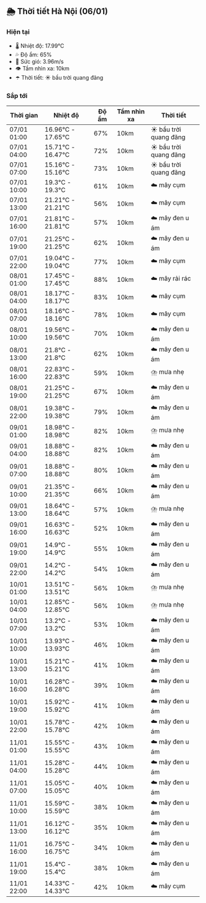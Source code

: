 ## 🌦️ Thời tiết Hà Nội (06/01)

### Hiện tại

- 🌡️ Nhiệt độ: 17.99℃
- 💦 Độ ẩm: 65%
- 💨 Sức gió: 3.96m/s
- 👁️ Tầm nhìn xa: 10km
- ☂️ Thời tiết: ☀️ bầu trời quang đãng

### Sắp tới

| Thời gian | Nhiệt độ | Độ ẩm | Tầm nhìn xa | Thời tiết |
| --- | --- | --- | --- | --- |
| 07/01 01:00 | 16.96℃ - 17.65℃ | 67% | 10km | ☀️ bầu trời quang đãng |
| 07/01 04:00 | 15.71℃ - 16.47℃ | 72% | 10km | ☀️ bầu trời quang đãng |
| 07/01 07:00 | 15.16℃ - 15.16℃ | 73% | 10km | ☀️ bầu trời quang đãng |
| 07/01 10:00 | 19.3℃ - 19.3℃ | 61% | 10km | ☁️ mây cụm |
| 07/01 13:00 | 21.21℃ - 21.21℃ | 56% | 10km | ☁️ mây cụm |
| 07/01 16:00 | 21.81℃ - 21.81℃ | 57% | 10km | ☁️ mây đen u ám |
| 07/01 19:00 | 21.25℃ - 21.25℃ | 62% | 10km | ☁️ mây đen u ám |
| 07/01 22:00 | 19.04℃ - 19.04℃ | 77% | 10km | ☁️ mây cụm |
| 08/01 01:00 | 17.45℃ - 17.45℃ | 88% | 10km | ☁️ mây rải rác |
| 08/01 04:00 | 18.17℃ - 18.17℃ | 83% | 10km | ☁️ mây cụm |
| 08/01 07:00 | 18.16℃ - 18.16℃ | 78% | 10km | ☁️ mây cụm |
| 08/01 10:00 | 19.56℃ - 19.56℃ | 70% | 10km | ☁️ mây đen u ám |
| 08/01 13:00 | 21.8℃ - 21.8℃ | 62% | 10km | ☁️ mây đen u ám |
| 08/01 16:00 | 22.83℃ - 22.83℃ | 59% | 10km | ⛈️ mưa nhẹ |
| 08/01 19:00 | 21.25℃ - 21.25℃ | 67% | 10km | ☁️ mây đen u ám |
| 08/01 22:00 | 19.38℃ - 19.38℃ | 79% | 10km | ☁️ mây đen u ám |
| 09/01 01:00 | 18.98℃ - 18.98℃ | 82% | 10km | ⛈️ mưa nhẹ |
| 09/01 04:00 | 18.88℃ - 18.88℃ | 82% | 10km | ☁️ mây đen u ám |
| 09/01 07:00 | 18.88℃ - 18.88℃ | 80% | 10km | ☁️ mây đen u ám |
| 09/01 10:00 | 21.35℃ - 21.35℃ | 66% | 10km | ☁️ mây đen u ám |
| 09/01 13:00 | 18.64℃ - 18.64℃ | 57% | 10km | ⛈️ mưa nhẹ |
| 09/01 16:00 | 16.63℃ - 16.63℃ | 52% | 10km | ☁️ mây đen u ám |
| 09/01 19:00 | 14.9℃ - 14.9℃ | 55% | 10km | ☁️ mây đen u ám |
| 09/01 22:00 | 14.2℃ - 14.2℃ | 54% | 10km | ☁️ mây đen u ám |
| 10/01 01:00 | 13.51℃ - 13.51℃ | 56% | 10km | ⛈️ mưa nhẹ |
| 10/01 04:00 | 12.85℃ - 12.85℃ | 56% | 10km | ⛈️ mưa nhẹ |
| 10/01 07:00 | 13.2℃ - 13.2℃ | 53% | 10km | ☁️ mây đen u ám |
| 10/01 10:00 | 13.93℃ - 13.93℃ | 46% | 10km | ☁️ mây đen u ám |
| 10/01 13:00 | 15.21℃ - 15.21℃ | 41% | 10km | ☁️ mây đen u ám |
| 10/01 16:00 | 16.28℃ - 16.28℃ | 39% | 10km | ☁️ mây đen u ám |
| 10/01 19:00 | 15.92℃ - 15.92℃ | 41% | 10km | ☁️ mây đen u ám |
| 10/01 22:00 | 15.78℃ - 15.78℃ | 42% | 10km | ☁️ mây đen u ám |
| 11/01 01:00 | 15.55℃ - 15.55℃ | 43% | 10km | ☁️ mây đen u ám |
| 11/01 04:00 | 15.28℃ - 15.28℃ | 44% | 10km | ☁️ mây đen u ám |
| 11/01 07:00 | 15.05℃ - 15.05℃ | 40% | 10km | ☁️ mây đen u ám |
| 11/01 10:00 | 15.59℃ - 15.59℃ | 38% | 10km | ☁️ mây đen u ám |
| 11/01 13:00 | 16.12℃ - 16.12℃ | 35% | 10km | ☁️ mây đen u ám |
| 11/01 16:00 | 16.75℃ - 16.75℃ | 34% | 10km | ☁️ mây đen u ám |
| 11/01 19:00 | 15.4℃ - 15.4℃ | 38% | 10km | ☁️ mây đen u ám |
| 11/01 22:00 | 14.33℃ - 14.33℃ | 42% | 10km | ☁️ mây cụm |
